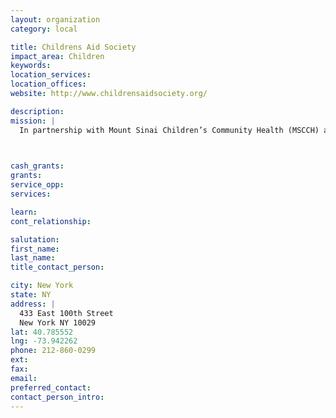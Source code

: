 ```yaml
---
layout: organization
category: local

title: Childrens Aid Society
impact_area: Children
keywords: 
location_services: 
location_offices: 
website: http://www.childrensaidsociety.org/

description: 
mission: |
  In partnership with Mount Sinai Children’s Community Health (MSCCH) and the New York City Department of Education, The Children’s Aid Society established a community school at P.S. 50 in 2000. A disproportionately large percentage of P.S. 50 students suffer from medical and emotional conditions inherent to living in a community marked by extreme poverty.

  

cash_grants: 
grants: 
service_opp: 
services: 

learn: 
cont_relationship: 

salutation: 
first_name: 
last_name: 
title_contact_person: 

city: New York
state: NY
address: |
  433 East 100th Street     
  New York NY 10029
lat: 40.785552
lng: -73.942262
phone: 212-860-0299
ext: 
fax: 
email: 
preferred_contact: 
contact_person_intro: 
---
```

